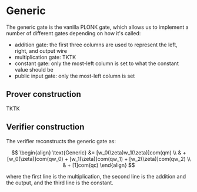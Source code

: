 # Generic

The generic gate is the vanilla PLONK gate, which allows us to implement a number of different gates depending on how it's called:

* addition gate: the first three columns are used to represent the left, right, and output wire
* multiplication gate: TKTK
* constant gate: only the most-left column is set to what the constant value should be
* public input gate: only the most-left column is set

## Prover construction

TKTK

## Verifier construction

The verifier reconstructs the generic gate as:

$$
\begin{align}
\text{Generic} &= [w_0(\zeta)w_1(\zeta)]com(qm) \\
& + [w_0(\zeta)]com(qw_0) + [w_1(\zeta)]com(qw_1) + [w_2(\zeta)]com(qw_2) \\
& + [1]com(qc)
\end{align}
$$

where the first line is the multiplication, the second line is the addition and the output, and the third line is the constant.

